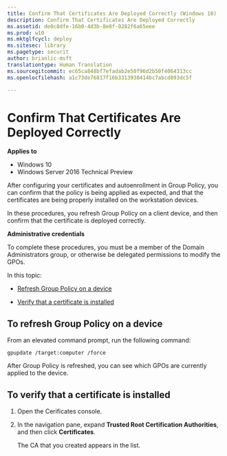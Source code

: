 ```yaml
---
title: Confirm That Certificates Are Deployed Correctly (Windows 10)
description: Confirm That Certificates Are Deployed Correctly
ms.assetid: de0c8dfe-16b0-4d3b-8e8f-9282f6a65eee
ms.prod: w10
ms.mktglfcycl: deploy
ms.sitesec: library
ms.pagetype: securit
author: brianlic-msft
translationtype: Human Translation
ms.sourcegitcommit: ec65ca848bf7efadab2e50f96d2b50f4064313cc
ms.openlocfilehash: a1c73de76817f16b3313938414bc7abcd893dc5f

---
```


# Confirm That Certificates Are Deployed Correctly

**Applies to**
-   Windows 10
-   Windows Server 2016 Technical Preview

After configuring your certificates and autoenrollment in Group Policy, you can confirm that the policy is being applied as expected, and that the certificates are being properly installed on the workstation devices.

In these procedures, you refresh Group Policy on a client device, and then confirm that the certificate is deployed correctly.

**Administrative credentials**

To complete these procedures, you must be a member of the Domain Administrators group, or otherwise be delegated permissions to modify the GPOs.

In this topic:

-   [Refresh Group Policy on a device](#to-refresh-group-policy-on-a-device)

-   [Verify that a certificate is installed](#to-verify-that-a-certificate-is-installed)

## To refresh Group Policy on a device

 From an elevated command prompt, run the following command:

``` syntax
gpupdate /target:computer /force
```

After Group Policy is refreshed, you can see which GPOs are currently applied to the device.

## To verify that a certificate is installed

1.  Open the Cerificates console.

2.  In the navigation pane, expand **Trusted Root Certification Authorities**, and then click **Certificates**.

    The CA that you created appears in the list.



<!--HONumber=Jun16_HO4-->


